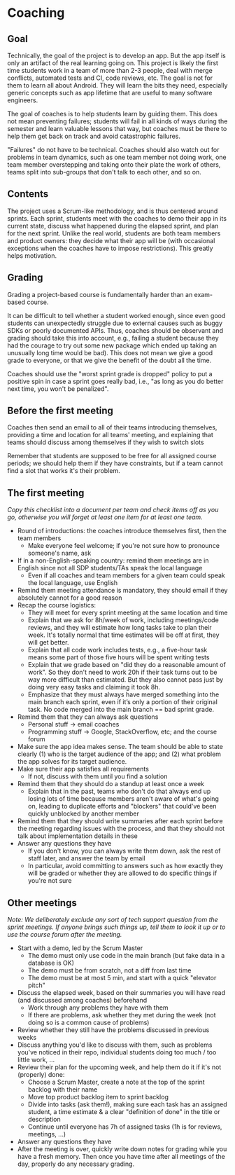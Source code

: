 # Coaching

## Goal

Technically, the goal of the project is to develop an app.
But the app itself is only an artifact of the real learning going on.
This project is likely the first time students work in a team of more than 2-3 people, deal with merge conflicts, automated tests and CI, code reviews, etc.
The goal is not for them to learn all about Android.
They will learn the bits they need, especially generic concepts such as app lifetime that are useful to many software engineers.

The goal of coaches is to help students learn by guiding them. This does not mean preventing failures;
students will fail in all kinds of ways during the semester and learn valuable lessons that way,
but coaches must be there to help them get back on track and avoid catastrophic failures.

"Failures" do not have to be technical.
Coaches should also watch out for problems in team dynamics, such as one team member not doing work,
one team member overstepping and taking onto their plate the work of others,
teams split into sub-groups that don't talk to each other, and so on.


## Contents

The project uses a Scrum-like methodology, and is thus centered around sprints.
Each sprint, students meet with the coaches to demo their app in its current state, discuss what happened during the elapsed sprint, and plan for the next sprint.
Unlike the real world, students are both team members and product owners:
they decide what their app will be (with occasional exceptions when the coaches have to impose restrictions).
This greatly helps motivation.


## Grading

Grading a project-based course is fundamentally harder than an exam-based course.

It can be difficult to tell whether a student worked enough,
since even good students can unexpectedly struggle due to external causes such as buggy SDKs or poorly documented APIs.
Thus, coaches should be observant and grading should take this into account, e.g.,
failing a student because they had the courage to try out some new package which ended up taking an unusually long time would be bad).
This does not mean we give a good grade to everyone, or that we give the benefit of the doubt all the time.

Coaches should use the "worst sprint grade is dropped" policy to put a positive spin in case a sprint goes really bad, i.e., "as long as you do better next time, you won't be penalized".


## Before the first meeting

Coaches then send an email to all of their teams introducing themselves, providing a time and location for all teams' meeting, and explaining that teams should discuss among themselves if they wish to switch slots

Remember that students are supposed to be free for all assigned course periods;
we should help them if they have constraints, but if a team cannot find a slot that works it's their problem.


## The first meeting

_Copy this checklist into a document per team and check items off as you go, otherwise you will forget at least one item for at least one team._

- Round of introductions: the coaches introduce themselves first, then the team members
  - Make everyone feel welcome; if you're not sure how to pronounce someone's name, ask
- If in a non-English-speaking country: remind them meetings are in English since not all SDP students/TAs speak the local language
  - Even if all coaches and team members for a given team could speak the local language, use English
- Remind them meeting attendance is mandatory, they should email if they absolutely cannot for a good reason
- Recap the course logistics:
  - They will meet for every sprint meeting at the same location and time
  - Explain that we ask for 8h/week of work, including meetings/code reviews, and they will estimate how long tasks take to plan their week.
    It's totally normal that time estimates will be off at first, they will get better.
  - Explain that all code work includes tests, e.g., a five-hour task means some part of those five hours will be spent writing tests
  - Explain that we grade based on "did they do a reasonable amount of work".
    So they don't need to work 20h if their task turns out to be way more difficult than estimated.
    But they also cannot pass just by doing very easy tasks and claiming it took 8h.
  - Emphasize that they must always have merged something into the main branch each sprint, even if it’s only a portion of their original task.
    No code merged into the main branch == bad sprint grade.
- Remind them that they can always ask questions
  - Personal stuff -> email coaches
  - Programming stuff -> Google, StackOverflow, etc; and the course forum
- Make sure the app idea makes sense.
  The team should be able to state clearly (1) who is the target audience of the app; and (2) what problem the app solves for its target audience.
- Make sure their app satisfies all requirements
  - If not, discuss with them until you find a solution
- Remind them that they should do a standup at least once a week
  - Explain that in the past, teams who don't do that always end up losing lots of time because members aren't aware of what's going on,
    leading to duplicate efforts and "blockers" that could've been quickly unblocked by another member
- Remind them that they should write summaries after each sprint before the meeting regarding issues with the process,
  and that they should not talk about implementation details in these
- Answer any questions they have
  - If you don't know, you can always write them down, ask the rest of staff later, and answer the team by email
  - In particular, avoid committing to answers such as how exactly they will be graded or whether they are allowed to do specific things if you're not sure


## Other meetings

_Note: We deliberately exclude any sort of tech support question from the sprint meetings. If anyone brings such things up, tell them to look it up or to use the course forum after the meeting._

- Start with a demo, led by the Scrum Master
  - The demo must only use code in the main branch (but fake data in a database is OK)
  - The demo must be from scratch, not a diff from last time
  - The demo must be at most 5 min, and start with a quick "elevator pitch"
- Discuss the elapsed week, based on their summaries you will have read (and discussed among coaches) beforehand
  - Work through any problems they have with them
  - If there are problems, ask whether they met during the week (not doing so is a common cause of problems)
- Review whether they still have the problems discussed in previous weeks
- Discuss anything you'd like to discuss with them, such as problems you've noticed in their repo, individual students doing too much / too little work, …
- Review their plan for the upcoming week, and help them do it if it's not (properly) done:
  - Choose a Scrum Master, create a note at the top of the sprint backlog with their name
  - Move top product backlog item to sprint backlog
  - Divide into tasks (ask them!), making sure each task has an assigned student, a time estimate & a clear "definition of done" in the title or description
  - Continue until everyone has 7h of assigned tasks (1h is for reviews, meetings, ...)
- Answer any questions they have
- After the meeting is over, quickly write down notes for grading while you have a fresh memory.
  Then once you have time after all meetings of the day, properly do any necessary grading.
